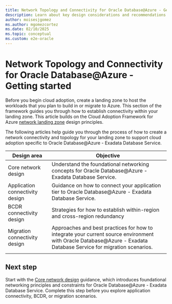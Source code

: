 ```yaml
---
title: Network Topology and Connectivity for Oracle Database@Azure - Getting Started
description: Learn about key design considerations and recommendations for Oracle Database@Azure network topology and connectivity for your landing zone.
author: moisesjgomez
ms.author: mgomezcortez
ms.date: 02/10/2025
ms.topic: conceptual
ms.custom: e2e-oracle
---
```


# Network Topology and Connectivity for Oracle Database@Azure - Getting started

Before you begin cloud adoption, create a landing zone to host the workloads that you plan to build in or migrate to Azure. This section of the framework guides you through how to establish connectivity within your landing zone. This article builds on the Cloud Adoption Framework for Azure [network landing zone](/azure/cloud-adoption-framework/ready/landing-zone/design-area/network-topology-and-connectivity) design principles.

The following articles help guide you through the process of how to create a network connectivity and topology for your landing zone to support cloud adoption specific to Oracle Database@Azure - Exadata Database Service.

| **Design area**                 | **Objective**                                                                                                                                                |
| ------------------------------- | ------------------------------------------------------------------------------------------------------------------------------------------------------------ |
| Core network design             | Understand the foundational networking concepts for Oracle Database@Azure - Exadata Database Service.                                                        |
| Application connectivity design | Guidance on how to connect your application tier to Oracle Database@Azure - Exadata Database Service.                                                            |
| BCDR connectivity design        | Strategies for how to establish within-region and cross-region redundancy                                                                                        |
| Migration connectivity design   | Approaches and best practices for how to integrate your current source environment with Oracle Database@Azure - Exadata Database Service for migration scenarios. |
|                                 |                                                                                                                                                              |

## Next step

Start with the [Core network design](./core-network-design.md) guidance, which introduces foundational networking principles and constraints for Oracle Database@Azure - Exadata Database Service. Complete this step before you explore application connectivity, BCDR, or migration scenarios.
